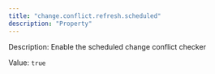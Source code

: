 ```yaml
---
title: "change.conflict.refresh.scheduled"
description: "Property"
---
```


Description: Enable the scheduled change conflict checker

Value: `true`
